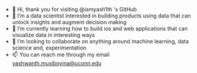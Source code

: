 - 👋 Hi, thank you for visiting @iamyash1th 's GitHub
- 👀 I’m a data scientist interested in building products using data that can unlock insights and augment decision making
- 🌱 I’m currently learning how to build ios and web applications that can visualize data in interesting ways
- 💞️ I’m looking to collaborate on anything around machine learning, data science and, experimentation
- 📫 You can reach me through my email yashwanth.musiboyina@uconn.edu

<!---
iamyash1th/iamyash1th is a ✨ special ✨ repository because its `README.md` (this file) appears on your GitHub profile.
You can click the Preview link to take a look at your changes.
--->
